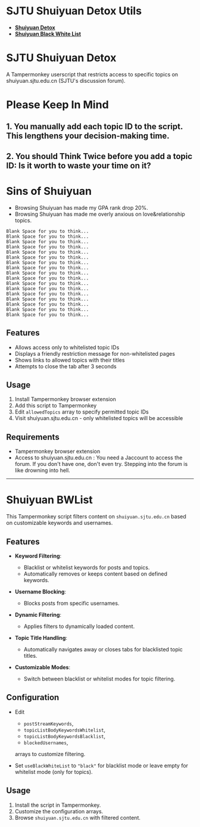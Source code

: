 # SJTU Shuiyuan Detox Utils

- **[Shuiyuan Detox](#sjtu-shuiyuan-detox)**
- **[Shuiyuan Black White List](#shuiyuan-bwlist)**


# SJTU Shuiyuan Detox

A Tampermonkey userscript that restricts access to specific topics on shuiyuan.sjtu.edu.cn (SJTU's discussion forum).

# Please Keep In Mind
## 1. You manually add each topic ID to the script. This lengthens your decision-making time.
## 2. You should **Think Twice** before you add a topic ID: Is it worth to waste your time on it?


# Sins of Shuiyuan
- Browsing Shuiyuan has made my GPA rank drop 20%.
- Browsing Shuiyuan has made me overly anxious on love&relationship topics.

```
Blank Space for you to think...
Blank Space for you to think...
Blank Space for you to think...
Blank Space for you to think...
Blank Space for you to think...
Blank Space for you to think...
Blank Space for you to think...
Blank Space for you to think...
Blank Space for you to think...
Blank Space for you to think...
Blank Space for you to think...
Blank Space for you to think...
Blank Space for you to think...
Blank Space for you to think...
Blank Space for you to think...
Blank Space for you to think...
Blank Space for you to think...
```

## Features
- Allows access only to whitelisted topic IDs
- Displays a friendly restriction message for non-whitelisted pages
- Shows links to allowed topics with their titles
- Attempts to close the tab after 3 seconds

## Usage
1. Install Tampermonkey browser extension
2. Add this script to Tampermonkey
3. Edit `allowedTopics` array to specify permitted topic IDs
4. Visit shuiyuan.sjtu.edu.cn - only whitelisted topics will be accessible

## Requirements
- Tampermonkey browser extension
- Access to shuiyuan.sjtu.edu.cn : You need a Jaccount to access the forum. If you don't have one, don't even try. Stepping into the forum is like drowning into hell.

---


# Shuiyuan BWList

This Tampermonkey script filters content on `shuiyuan.sjtu.edu.cn` based on customizable keywords and usernames.

## Features

- **Keyword Filtering**:
  - Blacklist or whitelist keywords for posts and topics.
  - Automatically removes or keeps content based on defined keywords.

- **Username Blocking**:
  - Blocks posts from specific usernames.

- **Dynamic Filtering**:
  - Applies filters to dynamically loaded content.

- **Topic Title Handling**:
  - Automatically navigates away or closes tabs for blacklisted topic titles.

- **Customizable Modes**:
  - Switch between blacklist or whitelist modes for topic filtering.

## Configuration

- Edit 
  - `postStreamKeywords`, 
  - `topicListBodyKeywordsWhitelist`, 
  - `topicListBodyKeywordsBlacklist`, 
  - `blockedUsernames`,

  arrays to customize filtering.
- Set `useBlackWhiteList` to `"black"` for blacklist mode or leave empty for whitelist mode (only for topics).

## Usage

1. Install the script in Tampermonkey.
2. Customize the configuration arrays.
3. Browse `shuiyuan.sjtu.edu.cn` with filtered content.
